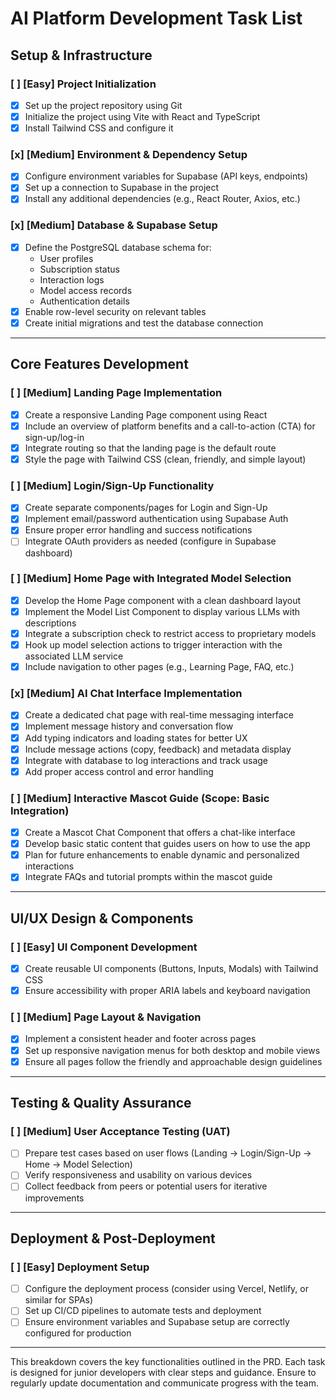 # AI Platform Development Task List

## Setup & Infrastructure

### [ ] **[Easy]** Project Initialization
- [x] Set up the project repository using Git
- [x] Initialize the project using Vite with React and TypeScript
- [x] Install Tailwind CSS and configure it

### [x] **[Medium]** Environment & Dependency Setup
- [x] Configure environment variables for Supabase (API keys, endpoints)
- [x] Set up a connection to Supabase in the project
- [x] Install any additional dependencies (e.g., React Router, Axios, etc.)

### [x] **[Medium]** Database & Supabase Setup
- [x] Define the PostgreSQL database schema for:
  - User profiles
  - Subscription status
  - Interaction logs
  - Model access records
  - Authentication details
- [x] Enable row-level security on relevant tables
- [x] Create initial migrations and test the database connection

---

## Core Features Development

### [ ] **[Medium]** Landing Page Implementation
- [x] Create a responsive Landing Page component using React
- [x] Include an overview of platform benefits and a call-to-action (CTA) for sign-up/log-in
- [x] Integrate routing so that the landing page is the default route
- [x] Style the page with Tailwind CSS (clean, friendly, and simple layout)

### [ ] **[Medium]** Login/Sign-Up Functionality
- [x] Create separate components/pages for Login and Sign-Up
- [x] Implement email/password authentication using Supabase Auth
- [x] Ensure proper error handling and success notifications
- [ ] Integrate OAuth providers as needed (configure in Supabase dashboard)

### [ ] **[Medium]** Home Page with Integrated Model Selection
- [x] Develop the Home Page component with a clean dashboard layout
- [x] Implement the Model List Component to display various LLMs with descriptions
- [x] Integrate a subscription check to restrict access to proprietary models
- [x] Hook up model selection actions to trigger interaction with the associated LLM service
- [x] Include navigation to other pages (e.g., Learning Page, FAQ, etc.)

### [x] **[Medium]** AI Chat Interface Implementation
- [x] Create a dedicated chat page with real-time messaging interface
- [x] Implement message history and conversation flow
- [x] Add typing indicators and loading states for better UX
- [x] Include message actions (copy, feedback) and metadata display
- [x] Integrate with database to log interactions and track usage
- [x] Add proper access control and error handling

### [ ] **[Medium]** Interactive Mascot Guide (Scope: Basic Integration)
- [x] Create a Mascot Chat Component that offers a chat-like interface
- [x] Develop basic static content that guides users on how to use the app
- [x] Plan for future enhancements to enable dynamic and personalized interactions
- [x] Integrate FAQs and tutorial prompts within the mascot guide

---

## UI/UX Design & Components

### [ ] **[Easy]** UI Component Development
- [x] Create reusable UI components (Buttons, Inputs, Modals) with Tailwind CSS
- [x] Ensure accessibility with proper ARIA labels and keyboard navigation

### [ ] **[Medium]** Page Layout & Navigation
- [x] Implement a consistent header and footer across pages
- [x] Set up responsive navigation menus for both desktop and mobile views
- [x] Ensure all pages follow the friendly and approachable design guidelines

---

## Testing & Quality Assurance

### [ ] **[Medium]** User Acceptance Testing (UAT)
- [ ] Prepare test cases based on user flows (Landing → Login/Sign-Up → Home → Model Selection)
- [ ] Verify responsiveness and usability on various devices
- [ ] Collect feedback from peers or potential users for iterative improvements

---

## Deployment & Post-Deployment

### [ ] **[Easy]** Deployment Setup
- [ ] Configure the deployment process (consider using Vercel, Netlify, or similar for SPAs)
- [ ] Set up CI/CD pipelines to automate tests and deployment
- [ ] Ensure environment variables and Supabase setup are correctly configured for production

---

This breakdown covers the key functionalities outlined in the PRD. Each task is designed for junior developers with clear steps and guidance. Ensure to regularly update documentation and communicate progress with the team.